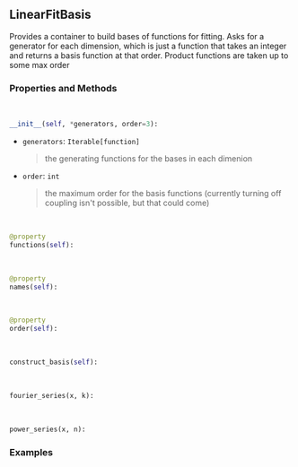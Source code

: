 ## <a id="McUtils.McUtils.Zachary.FittableModels.LinearFitBasis">LinearFitBasis</a>
Provides a container to build bases of functions for fitting.
Asks for a generator for each dimension, which is just a function that takes an integer and returns a basis function at that order.
Product functions are taken up to some max order

### Properties and Methods
<a id="McUtils.McUtils.Zachary.FittableModels.LinearFitBasis.__init__" class="docs-object-method">&nbsp;</a>
```python
__init__(self, *generators, order=3): 
```

- `generators`: `Iterable[function]`
    >the generating functions for the bases in each dimenion
- `order`: `int`
    >the maximum order for the basis functions (currently turning off coupling isn't possible, but that could come)

<a id="McUtils.McUtils.Zachary.FittableModels.LinearFitBasis.functions" class="docs-object-method">&nbsp;</a>
```python
@property
functions(self): 
```

<a id="McUtils.McUtils.Zachary.FittableModels.LinearFitBasis.names" class="docs-object-method">&nbsp;</a>
```python
@property
names(self): 
```

<a id="McUtils.McUtils.Zachary.FittableModels.LinearFitBasis.order" class="docs-object-method">&nbsp;</a>
```python
@property
order(self): 
```

<a id="McUtils.McUtils.Zachary.FittableModels.LinearFitBasis.construct_basis" class="docs-object-method">&nbsp;</a>
```python
construct_basis(self): 
```

<a id="McUtils.McUtils.Zachary.FittableModels.LinearFitBasis.<lambda>" class="docs-object-method">&nbsp;</a>
```python
fourier_series(x, k): 
```

<a id="McUtils.McUtils.Zachary.FittableModels.LinearFitBasis.<lambda>" class="docs-object-method">&nbsp;</a>
```python
power_series(x, n): 
```

### Examples


